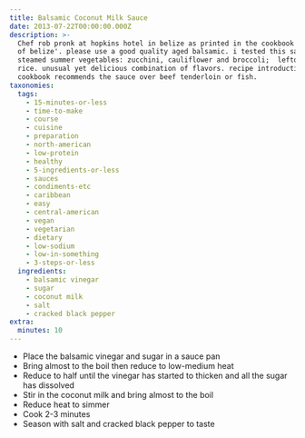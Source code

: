 ```yaml
---
title: Balsamic Coconut Milk Sauce
date: 2013-07-22T00:00:00.000Z
description: >-
  Chef rob pronk at hopkins hotel in belize as printed in the cookbook 'flavors
  of belize'. please use a good quality aged balsamic. i tested this sauce over
  steamed summer vegetables: zucchini, cauliflower and broccoli;  leftover brown
  rice. unusual yet delicious combination of flavors. recipe introduction in the
  cookbook recommends the sauce over beef tenderloin or fish.
taxonomies:
  tags:
    - 15-minutes-or-less
    - time-to-make
    - course
    - cuisine
    - preparation
    - north-american
    - low-protein
    - healthy
    - 5-ingredients-or-less
    - sauces
    - condiments-etc
    - caribbean
    - easy
    - central-american
    - vegan
    - vegetarian
    - dietary
    - low-sodium
    - low-in-something
    - 3-steps-or-less
  ingredients:
    - balsamic vinegar
    - sugar
    - coconut milk
    - salt
    - cracked black pepper
extra:
  minutes: 10
---
```

 - Place the balsamic vinegar and sugar in a sauce pan
 - Bring almost to the boil then reduce to low-medium heat
 - Reduce to half until the vinegar has started to thicken and all the sugar has dissolved
 - Stir in the coconut milk and bring almost to the boil
 - Reduce heat to simmer
 - Cook 2-3 minutes
 - Season with salt and cracked black pepper to taste
